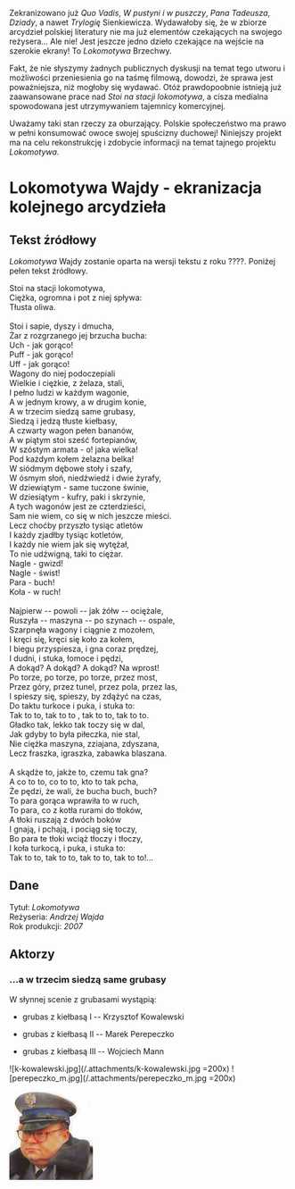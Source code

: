 Zekranizowano już *Quo Vadis*, *W pustyni i w puszczy*, *Pana Tadeusza*, *Dziady*, a nawet *Trylogię* Sienkiewicza. Wydawałoby się, że w zbiorze arcydzieł polskiej literatury nie ma już elementów czekających na swojego reżysera... Ale nie! Jest jeszcze jedno dzieło czekające na wejście na szerokie ekrany! To *Lokomotywa* Brzechwy.

Fakt, że nie słyszymy żadnych publicznych dyskusji na temat tego utworu i możliwości przeniesienia go na taśmę filmową, dowodzi, że sprawa jest poważniejsza, niż mogłoby się wydawać. Otóż prawdopoobnie istnieją już zaawansowane prace nad *Stoi na stacji lokomotywa*, a cisza medialna spowodowana jest utrzymywaniem tajemnicy komercyjnej.

Uważamy taki stan rzeczy za oburzający. Polskie społeczeństwo ma prawo w pełni konsumować owoce swojej spuścizny duchowej! Niniejszy projekt ma na celu rekonstrukcję i zdobycie informacji na temat tajnego projektu *Lokomotywa*.

# Lokomotywa Wajdy - ekranizacja kolejnego arcydzieła

## Tekst źródłowy

*Lokomotywa* Wajdy zostanie oparta na wersji tekstu z roku ????. Poniżej pełen tekst źródłowy.

Stoi na stacji lokomotywa,<br/>
Ciężka, ogromna i pot z niej spływa:<br/>
Tłusta oliwa.<br/>
<br/>
Stoi i sapie, dyszy i dmucha,<br/>
Żar z rozgrzanego jej brzucha bucha:<br/>
Uch - jak gorąco!<br/>
Puff - jak gorąco!<br/>
Uff - jak gorąco!<br/>
Wagony do niej podoczepiali<br/>
Wielkie i ciężkie, z żelaza, stali,<br/>
I pełno ludzi w każdym wagonie,<br/>
A w jednym krowy, a w drugim konie,<br/>
A w trzecim siedzą same grubasy,<br/>
Siedzą i jedzą tłuste kiełbasy,<br/>
A czwarty wagon pełen bananów,<br/>
A w piątym stoi sześć fortepianów,<br/>
W szóstym armata - o! jaka wielka!<br/>
Pod każdym kołem żelazna belka!<br/>
W siódmym dębowe stoły i szafy,<br/>
W ósmym słoń, niedźwiedź i dwie żyrafy,<br/>
W dziewiątym - same tuczone świnie,<br/>
W dziesiątym - kufry, paki i skrzynie,<br/>
A tych wagonów jest ze czterdzieści,<br/>
Sam nie wiem, co się w nich jeszcze mieści.<br/>
Lecz choćby przyszło tysiąc atletów<br/>
I każdy zjadłby tysiąc kotletów,<br/>
I każdy nie wiem jak się wytężał,<br/>
To nie udźwigną, taki to ciężar.<br/>
Nagle - gwizd!<br/>
Nagle - świst!<br/>
Para - buch!<br/>
Koła - w ruch!<br/>
<br/>
Najpierw -- powoli -- jak żółw -- ociężale,<br/>
Ruszyła -- maszyna -- po szynach -- ospale,<br/>
Szarpnęła wagony i ciągnie z mozołem,<br/>
I kręci się, kręci się koło za kołem,<br/>
I biegu przyspiesza, i gna coraz prędzej,<br/>
I dudni, i stuka, łomoce i pędzi,<br/>
A dokąd? A dokąd? A dokąd? Na wprost!<br/>
Po torze, po torze, po torze, przez most,<br/>
Przez góry, przez tunel, przez pola, przez las,<br/>
I spieszy się, spieszy, by zdążyć na czas,<br/>
Do taktu turkoce i puka, i stuka to:<br/>
Tak to to, tak to to , tak to to, tak to to.<br/>
Gładko tak, lekko tak toczy się w dal,<br/>
Jak gdyby to była piłeczka, nie stal,<br/>
Nie ciężka maszyna, zziajana, zdyszana,<br/>
Lecz fraszka, igraszka, zabawka blaszana.<br/>
<br/>
A skądże to, jakże to, czemu tak gna?<br/>
A co to to, co to to, kto to tak pcha,<br/>
Że pędzi, że wali, że bucha buch, buch?<br/>
To para gorąca wprawiła to w ruch,<br/>
To para, co z kotła rurami do tłoków,<br/>
A tłoki ruszają z dwóch boków<br/>
I gnają, i pchają, i pociąg się toczy,<br/>
Bo para te tłoki wciąż tłoczy i tłoczy,<br/>
I koła turkocą, i puka, i stuka to:<br/>
Tak to to, tak to to, tak to to, tak to to!...<br/>

## Dane

Tytuł: *Lokomotywa* <br/>
Reżyseria: *Andrzej Wajda* <br/>
Rok produkcji: *2007* <br/>


## Aktorzy

### ...a w trzecim siedzą same grubasy

W słynnej scenie z grubasami wystąpią:

* grubas z kiełbasą I -- Krzysztof Kowalewski

* grubas z kiełbasą II -- Marek Perepeczko

* grubas z kiełbasą III -- Wojciech Mann

![k-kowalewski.jpg](/.attachments/k-kowalewski.jpg =200x)
![perepeczko_m.jpg](/.attachments/perepeczko_m.jpg =200x)
![mann.jpg](/.attachments/mann.jpg)





